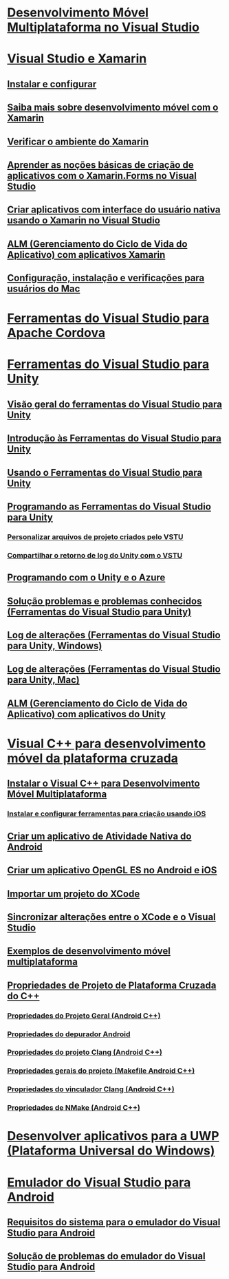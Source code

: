 # [Desenvolvimento Móvel Multiplataforma no Visual Studio](cross-platform-mobile-development-in-visual-studio.md)
# [Visual Studio e Xamarin](visual-studio-and-xamarin.md)
## [Instalar e configurar](setup-and-install.md)
## [Saiba mais sobre desenvolvimento móvel com o Xamarin](learn-about-mobile-development-with-xamarin.md)
## [Verificar o ambiente do Xamarin](verify-your-xamarin-environment.md)
## [Aprender as noções básicas de criação de aplicativos com o Xamarin.Forms no Visual Studio](learn-app-building-basics-with-xamarin-forms-in-visual-studio.md)
## [Criar aplicativos com interface do usuário nativa usando o Xamarin no Visual Studio](build-apps-with-native-ui-using-xamarin-in-visual-studio.md)
## [ALM (Gerenciamento do Ciclo de Vida do Aplicativo) com aplicativos Xamarin](application-lifecycle-management-alm-with-xamarin-apps.md)
## [Configuração, instalação e verificações para usuários do Mac](setup-install-and-verifications-for-mac-users.md)
# [Ferramentas do Visual Studio para Apache Cordova](visual-studio-tools-for-apache-cordova.md)
# [Ferramentas do Visual Studio para Unity](visual-studio-tools-for-unity.md)
## [Visão geral do ferramentas do Visual Studio para Unity](overview-of-visual-studio-tools-for-unity.md)
## [Introdução às Ferramentas do Visual Studio para Unity](getting-started-with-visual-studio-tools-for-unity.md)
## [Usando o Ferramentas do Visual Studio para Unity](using-visual-studio-tools-for-unity.md)
## [Programando as Ferramentas do Visual Studio para Unity](programming-visual-studio-tools-for-unity.md)
### [Personalizar arquivos de projeto criados pelo VSTU](customize-project-files-created-by-vstu.md)
### [Compartilhar o retorno de log do Unity com o VSTU](share-the-unity-log-callback-with-vstu.md)
## [Programando com o Unity e o Azure](visual-studio-tools-for-unity-azure.md)
## [Solução problemas e problemas conhecidos (Ferramentas do Visual Studio para Unity)](troubleshooting-and-known-issues-visual-studio-tools-for-unity.md)
## [Log de alterações (Ferramentas do Visual Studio para Unity, Windows)](change-log-visual-studio-tools-for-unity.md)
## [Log de alterações (Ferramentas do Visual Studio para Unity, Mac)](change-log-visual-studio-tools-for-unity-mac.md)
## [ALM (Gerenciamento do Ciclo de Vida do Aplicativo) com aplicativos do Unity](application-lifecycle-management-alm-with-unity-apps.md)
# [Visual C++ para desenvolvimento móvel da plataforma cruzada](visual-cpp-for-cross-platform-mobile-development.md)
## [Instalar o Visual C++ para Desenvolvimento Móvel Multiplataforma](install-visual-cpp-for-cross-platform-mobile-development.md)
### [Instalar e configurar ferramentas para criação usando iOS](install-and-configure-tools-to-build-using-ios.md)
## [Criar um aplicativo de Atividade Nativa do Android](create-an-android-native-activity-app.md)
## [Criar um aplicativo OpenGL ES no Android e iOS](build-an-opengl-es-application-on-android-and-ios.md)
## [Importar um projeto do XCode](import-an-xcode-project.md)
## [Sincronizar alterações entre o XCode e o Visual Studio](sync-changes-between-xcode-and-visual-studio.md)
## [Exemplos de desenvolvimento móvel multiplataforma](cross-platform-mobile-development-examples.md)
## [Propriedades de Projeto de Plataforma Cruzada do C++](cross-platform-prop-pages.md)
### [Propriedades do Projeto Geral (Android C++)](general-android-prop-page.md)
### [Propriedades do depurador Android](android-debugger-prop-page.md)
### [Propriedades do projeto Clang (Android C++)](clang-android-prop-page.md)
### [Propriedades gerais do projeto (Makefile Android C++)](general-makefile-android-prop-page.md)
### [Propriedades do vinculador Clang (Android C++)](clanglink-prop-page.md)
### [Propriedades de NMake (Android C++)](nmake-android-prop-page.md)
# [Desenvolver aplicativos para a UWP (Plataforma Universal do Windows)](develop-apps-for-the-universal-windows-platform-uwp.md)
# [Emulador do Visual Studio para Android](visual-studio-emulator-for-android.md)
## [Requisitos do sistema para o emulador do Visual Studio para Android](system-requirements-for-the-visual-studio-emulator-for-android.md)
## [Solução de problemas do emulador do Visual Studio para Android](troubleshooting-the-visual-studio-emulator-for-android.md)
